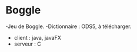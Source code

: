 # Boggle

-Jeu de Boggle.
-Dictionnaire : ODS5, à télécharger.

* client : java, javaFX
* serveur : C